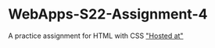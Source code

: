 # WebApps-S22-Assignment-4
A practice assignment for HTML with CSS
<a href="https://44-563-web-apps-s22.github.io/webapps-s22-assignment-4-RamReddy98/">"Hosted at"</a>
